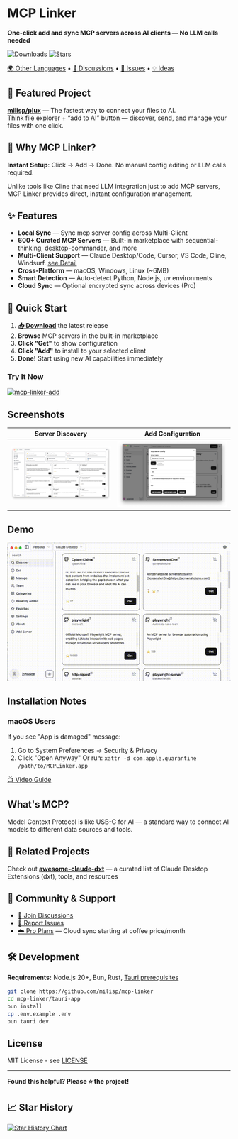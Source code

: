 # MCP Linker

**One-click add and sync MCP servers across AI clients — No LLM calls needed**

[![Downloads](https://img.shields.io/github/downloads/milisp/mcp-linker/total.svg)](https://github.com/milisp/mcp-linker/releases)
[![Stars](https://img.shields.io/github/stars/milisp/mcp-linker?style=social)](https://github.com/milisp/mcp-linker/stargazers)

[🌍 Other Languages](./readme/) • [💬 Discussions](https://github.com/milisp/mcp-linker/discussions) • [🐛 Issues](https://github.com/milisp/mcp-linker/issues) •  [💡 Ideas](https://github.com/milisp/mcp-linker/discussions/categories/ideas)

## 🌟 Featured Project

[**milisp/plux**](https://github.com/milisp/plux) — The fastest way to connect your files to AI.  
Think file explorer + “add to AI” button — discover, send, and manage your files with one click.

## 🚀 Why MCP Linker?

**Instant Setup**: Click → Add → Done. No manual config editing or LLM calls required.

Unlike tools like Cline that need LLM integration just to add MCP servers, MCP Linker provides direct, instant configuration management.

## ✨ Features

- **Local Sync** — Sync mcp server config across Multi-Client
- **600+ Curated MCP Servers** — Built-in marketplace with sequential-thinking, desktop-commander, and more
- **Multi-Client Support** — Claude Desktop/Code, Cursor, VS Code, Cline, Windsurf. [see Detail](./docs/clients.md)
- **Cross-Platform** — macOS, Windows, Linux (~6MB)
- **Smart Detection** — Auto-detect Python, Node.js, uv environments
- **Cloud Sync** — Optional encrypted sync across devices (Pro)

## 🚀 Quick Start

1. **[📥 Download](https://github.com/milisp/mcp-linker/releases)** the latest release
2. **Browse** MCP servers in the built-in marketplace
3. **Click "Get"** to show configuration
4. **Click "Add"** to install to your selected client
5. **Done!** Start using new AI capabilities immediately

### Try It Now
[![mcp-linker-add](https://img.shields.io/badge/Add%20Sequential--Thinking-Try%20Now-blue?logo=link)](https://www.mcp-linker.store/install-app?name=sequential-thinking&autoSubmit=true&config=eyJzZXF1ZW50aWFsLXRoaW5raW5nIjp7ImNvbW1hbmQiOiJucHgiLCJhcmdzIjpbIi15IiwiQG1vZGVsY29udGV4dHByb3RvY29sL3NlcnZlci1zZXF1ZW50aWFsLXRoaW5raW5nIl19fQ==)

## Screenshots

| Server Discovery | Add Configuration |
|-----------------|-------------------|
| ![Discover](./images/discover.png) | ![Add server](./images/add-server.png) |

## Demo

![demo](./images/demo.gif)

## Installation Notes

### macOS Users
If you see "App is damaged" message:
1. Go to System Preferences → Security & Privacy
2. Click "Open Anyway"
Or run: `xattr -d com.apple.quarantine /path/to/MCPLinker.app`

[📺 Video Guide](https://www.youtube.com/watch?v=MEHFd0PCQh4)

## What's MCP?
Model Context Protocol is like USB-C for AI — a standard way to connect AI models to different data sources and tools.

## 🧭 Related Projects

Check out [**awesome-claude-dxt**](https://github.com/milisp/awesome-claude-dxt) — a curated list of Claude Desktop Extensions (dxt), tools, and resources

## 💬 Community & Support

- [💬 Join Discussions](https://github.com/milisp/mcp-linker/discussions)
- [🐛 Report Issues](https://github.com/milisp/mcp-linker/issues)
- [☁️ Pro Plans](https://mcp-linker.store/pricing) — Cloud sync starting at coffee price/month

## 🛠️ Development

**Requirements:** Node.js 20+, Bun, Rust, [Tauri prerequisites](https://v2.tauri.app/start/prerequisites/)

```bash
git clone https://github.com/milisp/mcp-linker
cd mcp-linker/tauri-app
bun install
cp .env.example .env
bun tauri dev
```

## License
MIT License - see [LICENSE](LICENSE)

---
**Found this helpful? Please ⭐ the project!**

## 📈 Star History

[![Star History Chart](https://api.star-history.com/svg?repos=milisp/mcp-linker&type=Date)](https://star-history.com/#milisp/mcp-linker)